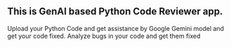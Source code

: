## This is GenAI based Python Code Reviewer app.
Upload your Python Code and get assistance by Google Gemini model and get your code fixed.
 Analyze bugs in your code and get them fixed

